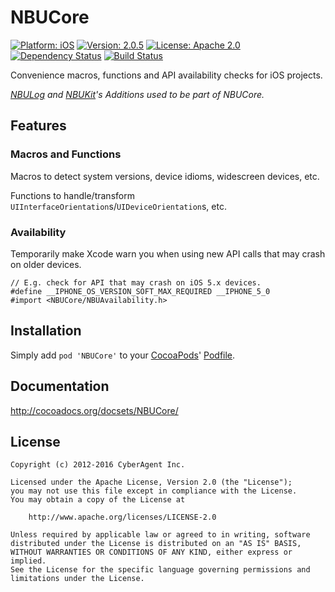 
NBUCore
=======

[![Platform: iOS](https://img.shields.io/cocoapods/p/NBUCore.svg?style=flat)](http://cocoadocs.org/docsets/NBUCore/)
[![Version: 2.0.5](https://img.shields.io/cocoapods/v/NBUCore.svg?style=flat)](http://cocoadocs.org/docsets/NBUCore/)
[![License: Apache 2.0](https://img.shields.io/cocoapods/l/NBUCore.svg?style=flat)](http://cocoadocs.org/docsets/NBUCore/)
[![Dependency Status](https://www.versioneye.com/objective-c/NBUCore/badge.svg?style=flat)](https://www.versioneye.com/objective-c/NBUCore)
[![Build Status](http://img.shields.io/travis/CyberAgent/iOS-NBUCore/master.svg?style=flat)](https://travis-ci.org/CyberAgent/iOS-NBUCore)

Convenience macros, functions and API availability checks for iOS projects.

_[NBULog](https://github.com/CyberAgent/NBULog) and [NBUKit](https://github.com/CyberAgent/iOS-NBUKit)'s Additions used to be part of NBUCore._

## Features

### Macros and Functions

Macros to detect system versions, device idioms, widescreen devices, etc.

Functions to handle/transform `UIInterfaceOrientation`s/`UIDeviceOrientation`s, etc.

### Availability

Temporarily make Xcode warn you when using new API calls that may crash on older devices.

```obj-c
// E.g. check for API that may crash on iOS 5.x devices.
#define __IPHONE_OS_VERSION_SOFT_MAX_REQUIRED __IPHONE_5_0
#import <NBUCore/NBUAvailability.h>

```

## Installation

Simply add `pod 'NBUCore'` to your [CocoaPods](http://cocoapods.org)' [Podfile](http://guides.cocoapods.org/syntax/podfile.html).

## Documentation

http://cocoadocs.org/docsets/NBUCore/

## License

    Copyright (c) 2012-2016 CyberAgent Inc.

    Licensed under the Apache License, Version 2.0 (the "License");
    you may not use this file except in compliance with the License. 
    You may obtain a copy of the License at

        http://www.apache.org/licenses/LICENSE-2.0

    Unless required by applicable law or agreed to in writing, software
    distributed under the License is distributed on an "AS IS" BASIS,
    WITHOUT WARRANTIES OR CONDITIONS OF ANY KIND, either express or implied.
    See the License for the specific language governing permissions and
    limitations under the License.

